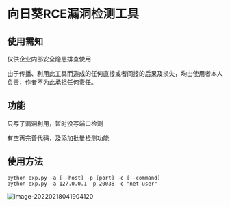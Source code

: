# 向日葵RCE漏洞检测工具

## 使用需知
仅供企业内部安全隐患排查使用

由于传播、利用此工具而造成的任何直接或者间接的后果及损失，均由使用者本人负责，作者不为此承担任何责任。

## 功能
只写了漏洞利用，暂时没写端口检测

有空再完善代码，及添加批量检测功能


## 使用方法
```shell
python exp.py -a [--host] -p [port] -c [--command] 
python exp.py -a 127.0.0.1 -p 20038 -c "net user"
```
![image-20220218041904120](https://cdn.jsdelivr.net/gh/j2ekim/blog-image/image/image-20220218041904120.png)
